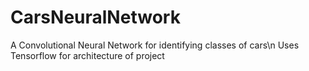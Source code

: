 # CarsNeuralNetwork
A Convolutional Neural Network for identifying classes of cars\n
Uses Tensorflow for architecture of project
